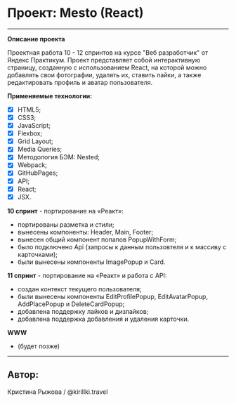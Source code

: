 # Проект: Mesto (React)

__________________________________________________________________

**Описание проекта**

Проектная работа 10 - 12 спринтов на курсе "Веб разработчик" от Яндекс Практикум.
Проект представляет собой интерактивную страницу, созданную с использованием React, на которой можно добавлять свои фотографии, удалять их, ставить лайки, а также редактировать профиль и аватар пользователя.

**Применяемые технологии:**

   - [x] HTML5;
   - [x] CSS3;
   - [x] JavaScript;
   - [x] Flexbox;
   - [x] Grid Layout;
   - [x] Media Queries;
   - [x] Методология БЭМ: Nested;
   - [x] Webpack;
   - [x] GitHubPages;
   - [x] API;
   - [x] React;
   - [x] JSX.

**10 спринт** - портирование на «Реакт»:
   - портированы разметка и стили;
   - вынесены компоненты: Header, Main, Footer;
   - вынесен общий компонент попапов PopupWithForm;
   - было подключено Api (запросы к данным пользовтеля и к массиву с карточками);
   - были вынесены компоненты ImagePopup и Card.

**11 спринт** - портирование на «Реакт» и работа с API:
   - создан контекст текущего пользователя;
   - были вынесены компоненты EditProfilePopup, EditAvatarPopup, AddPlacePopup и DeleteCardPopup;
   - добавлена поддержку лайков и дизлайков;
   - добавлена поддержка добавления и удаления карточки.

**WWW**
   - (будет позже)
________________________________________________________________

## Автор:
Кристина Рыжова / @kirillki.travel